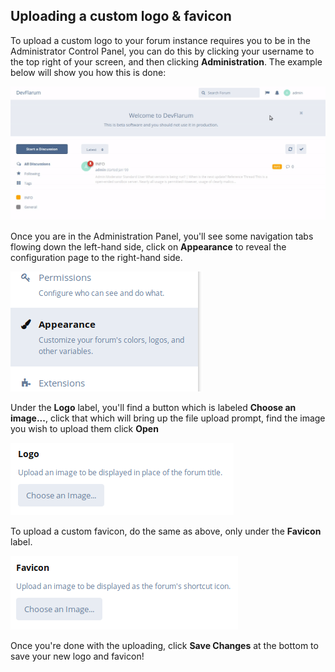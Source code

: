 ## Uploading a custom logo & favicon

To upload a custom logo to your forum instance requires you to be in the Administrator Control Panel, you can do this by clicking your username to the top right of your screen, and then clicking **Administration**. The example below will show you how this is done:

![Administration Link Screenshot](687474703a2f2f692e696d6775722e636f6d2f575a315a6a78392e676966.gif)

Once you are in the Administration Panel, you'll see some navigation tabs flowing down the left-hand side, click on **Appearance** to reveal the configuration page to the right-hand side.

![Appearance Screenshot](687474703a2f2f692e696d6775722e636f6d2f736a6a6b455a362e706e67.png)

Under the **Logo** label, you'll find a button which is labeled **Choose an image...**, click that which will bring up the file upload prompt, find the image you wish to upload them click **Open**

![SS Logo Option](687474703a2f2f692e696d6775722e636f6d2f6176484d3142342e706e67.png)

To upload a custom favicon, do the same as above, only under the **Favicon** label.

![SS Favicon Option](687474703a2f2f692e696d6775722e636f6d2f6e5736584e506a2e706e67.png)

Once you're done with the uploading, click **Save Changes** at the bottom to save your new logo and favicon!
